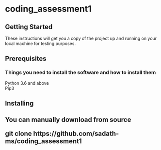 # coding_assessment1

<h2>Getting Started</h2>
<p>These instructions will get you a copy of the project up and running on your local machine for testing purposes.</p>

<h2>Prerequisites</h2>
<h3> Things you need to install the software and how to install them </h3>
<p>
  Python 3.6 and above
  <br>
  Pip3
</p>
<h2>Installing<h2>
  <p>You can manually download from source </p>
  <p>git clone https://github.com/sadath-ms/coding_assessment1</p>

